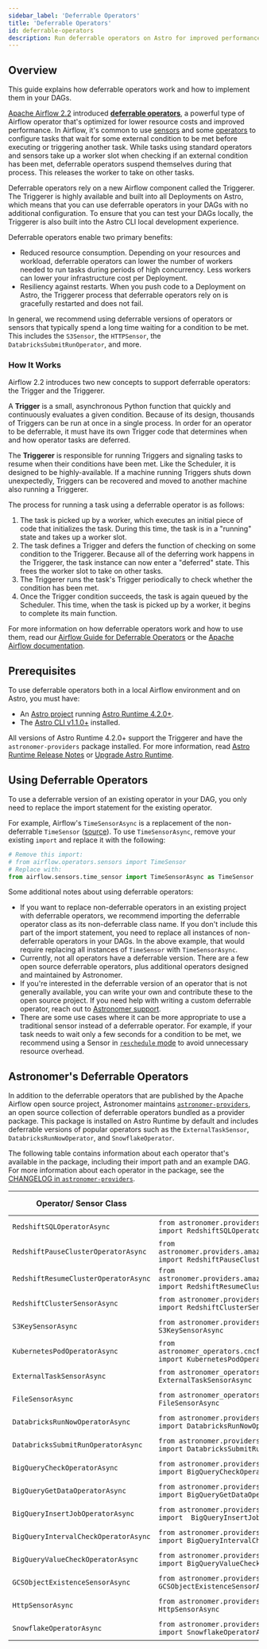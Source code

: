 ```yaml
---
sidebar_label: 'Deferrable Operators'
title: 'Deferrable Operators'
id: deferrable-operators
description: Run deferrable operators on Astro for improved performance and cost savings.
---
```


## Overview

This guide explains how deferrable operators work and how to implement them in your DAGs.

[Apache Airflow 2.2](https://airflow.apache.org/blog/airflow-2.2.0/) introduced [**deferrable operators**](https://airflow.apache.org/docs/apache-airflow/stable/concepts/deferring.html), a powerful type of Airflow operator that's optimized for lower resource costs and improved performance. In Airflow, it's common to use [sensors](https://airflow.apache.org/docs/apache-airflow/stable/concepts/sensors.html) and some [operators](https://airflow.apache.org/docs/apache-airflow/stable/concepts/operators.html) to configure tasks that wait for some external condition to be met before executing or triggering another task. While tasks using standard operators and sensors take up a worker slot when checking if an external condition has been met, deferrable operators suspend themselves during that process. This releases the worker to take on other tasks. 

Deferrable operators rely on a new Airflow component called the Triggerer. The Triggerer is highly available and built into all Deployments on Astro, which means that you can use deferrable operators in your DAGs with no additional configuration. To ensure that you can test your DAGs locally, the Triggerer is also built into the Astro CLI local development experience.

Deferrable operators enable two primary benefits:

- Reduced resource consumption. Depending on your resources and workload, deferrable operators can lower the number of workers needed to run tasks during periods of high concurrency. Less workers can lower your infrastructure cost per Deployment.
- Resiliency against restarts. When you push code to a Deployment on Astro, the Triggerer process that deferrable operators rely on is gracefully restarted and does not fail.

In general, we recommend using deferrable versions of operators or sensors that typically spend a long time waiting for a condition to be met. This includes the `S3Sensor`, the `HTTPSensor`, the `DatabricksSubmitRunOperator`, and more.

### How It Works

Airflow 2.2 introduces two new concepts to support deferrable operators: the Trigger and the Triggerer.

A **Trigger** is a small, asynchronous Python function that quickly and continuously evaluates a given condition. Because of its design, thousands of Triggers can be run at once in a single process. In order for an operator to be deferrable, it must have its own Trigger code that determines when and how operator tasks are deferred.

The **Triggerer** is responsible for running Triggers and signaling tasks to resume when their conditions have been met. Like the Scheduler, it is designed to be highly-available. If a machine running Triggers shuts down unexpectedly, Triggers can be recovered and moved to another machine also running a Triggerer.

The process for running a task using a deferrable operator is as follows:

1. The task is picked up by a worker, which executes an initial piece of code that initializes the task. During this time, the task is in a "running" state and takes up a worker slot.
2. The task defines a Trigger and defers the function of checking on some condition to the Triggerer. Because all of the deferring work happens in the Triggerer, the task instance can now enter a "deferred" state. This frees the worker slot to take on other tasks.
3. The Triggerer runs the task's Trigger periodically to check whether the condition has been met.
4. Once the Trigger condition succeeds, the task is again queued by the Scheduler. This time, when the task is picked up by a worker, it begins to complete its main function.

For more information on how deferrable operators work and how to use them, read our [Airflow Guide for Deferrable Operators](https://www.astronomer.io/guides/deferrable-operators) or the [Apache Airflow documentation](https://airflow.apache.org/docs/apache-airflow/stable/concepts/deferring.html).

## Prerequisites

To use deferrable operators both in a local Airflow environment and on Astro, you must have:

- An [Astro project](create-project.md) running [Astro Runtime 4.2.0+](runtime-release-notes.md#astro-runtime-420).
- The [Astro CLI v1.1.0+](https://docs.astronomer.io/astro/cli-release-notes#v110) installed.

All versions of Astro Runtime 4.2.0+ support the Triggerer and have the `astronomer-providers` package installed. For more information, read [Astro Runtime Release Notes](runtime-release-notes.md) or [Upgrade Astro Runtime](upgrade-runtime.md).

## Using Deferrable Operators

To use a deferrable version of an existing operator in your DAG, you only need to replace the import statement for the existing operator.

For example, Airflow's `TimeSensorAsync` is a replacement of the non-deferrable `TimeSensor` ([source](https://airflow.apache.org/docs/apache-airflow/stable/_api/airflow/sensors/time_sensor/index.html?highlight=timesensor#module-contents)). To use `TimeSensorAsync`, remove your existing `import` and replace it with the following:

```python
# Remove this import:
# from airflow.operators.sensors import TimeSensor
# Replace with:
from airflow.sensors.time_sensor import TimeSensorAsync as TimeSensor
```

Some additional notes about using deferrable operators:

- If you want to replace non-deferrable operators in an existing project with deferrable operators, we recommend importing the deferrable operator class as its non-deferrable class name. If you don't include this part of the import statement, you need to replace all instances of non-deferrable operators in your DAGs. In the above example, that would require replacing all instances of `TimeSensor` with `TimeSensorAsync`.
- Currently, not all operators have a deferrable version. There are a few open source deferrable operators, plus additional operators designed and maintained by Astronomer.
- If you're interested in the deferrable version of an operator that is not generally available, you can write your own and contribute these to the open source project. If you need help with writing a custom deferrable operator, reach out to [Astronomer support](https://support.astronomer.io).
- There are some use cases where it can be more appropriate to use a traditional sensor instead of a deferrable operator. For example, if your task needs to wait only a few seconds for a condition to be met, we recommend using a Sensor in [`reschedule` mode](https://github.com/apache/airflow/blob/1.10.2/airflow/sensors/base_sensor_operator.py#L46-L56) to avoid unnecessary resource overhead.

## Astronomer's Deferrable Operators

In addition to the deferrable operators that are published by the Apache Airflow open source project, Astronomer maintains [`astronomer-providers`](https://github.com/astronomer/astronomer-providers), an open source collection of deferrable operators bundled as a provider package. This package is installed on Astro Runtime by default and includes deferrable versions of popular operators such as the `ExternalTaskSensor`, `DatabricksRunNowOperator`, and `SnowflakeOperator`.

The following table contains information about each operator that's available in the package, including their import path and an example DAG. For more information about each operator in the package, see the [CHANGELOG in `astronomer-providers`](https://github.com/astronomer/astronomer-providers/blob/main/CHANGELOG.rst#100-2022-03-01).

| Operator/ Sensor Class     | Import Path                                                                                   | Example DAG                                                                                                                                       |
| -------------------------- | --------------------------------------------------------------------------------------------- | ------------------------------------------------------------------------------------------------------------------------------------------------- |
| `RedshiftSQLOperatorAsync` | `from astronomer.providers.amazon.aws.operators.redshift_sql import RedshiftSQLOperatorAsync` | [Example DAG](https://github.com/astronomer/astronomer-providers/blob/1.0.0/astronomer/providers/amazon/aws/example_dags/example_redshift_sql.py) |
| `RedshiftPauseClusterOperatorAsync` | `from astronomer.providers.amazon.aws.operators.redshift_cluster import RedshiftPauseClusterOperatorAsync` | [Example DAG](https://github.com/astronomer/astronomer-providers/blob/1.0.0/astronomer/providers/amazon/aws/example_dags/example_redshift_cluster_management.py) |
| `RedshiftResumeClusterOperatorAsync` | `from astronomer.providers.amazon.aws.operators.redshift_cluster import RedshiftResumeClusterOperatorAsync` | [Example DAG](https://github.com/astronomer/astronomer-providers/blob/1.0.0/astronomer/providers/amazon/aws/example_dags/example_redshift_cluster_management.py) |
| `RedshiftClusterSensorAsync` | `from astronomer.providers.amazon.aws.sensors.redshift_cluster import RedshiftClusterSensorAsync` | [Example DAG](https://github.com/astronomer/astronomer-providers/blob/1.0.0/astronomer/providers/amazon/aws/example_dags/example_redshift_cluster_management.py) |
| `S3KeySensorAsync` | `from astronomer.providers.amazon.aws.sensors.s3 import S3KeySensorAsync` | [Example DAG](https://github.com/astronomer/astronomer-providers/blob/1.0.0/astronomer/providers/amazon/aws/example_dags/example_s3.py) |
| `KubernetesPodOperatorAsync` | `from astronomer_operators.cncf.kubernetes.operators.kubernetes_pod import KubernetesPodOperatorAsync` | [Example DAG](https://github.com/astronomer/astronomer-providers/blob/1.0.0/astronomer/providers/amazon/aws/example_dags/example_s3.py) |
| `ExternalTaskSensorAsync` | `from astronomer_operators.core.sensors.external_task import ExternalTaskSensorAsync` | [Example DAG](https://github.com/astronomer/astronomer-providers/blob/1.0.0/astronomer/providers/core/example_dags/example_external_task.py) |
| `FileSensorAsync` | `from astronomer_operators.core.sensors.filesystem import FileSensorAsync` | [Example DAG](https://github.com/astronomer/astronomer-providers/blob/1.0.0/astronomer/providers/core/example_dags/example_file_sensor.py) |
| `DatabricksRunNowOperatorAsync` | `from astronomer.providers.databricks.operators.databricks import DatabricksRunNowOperatorAsync` | [Example DAG](https://github.com/astronomer/astronomer-providers/blob/1.0.0/astronomer/providers/databricks/example_dags/example_databricks.py) |
| `DatabricksSubmitRunOperatorAsync` | `from astronomer.providers.databricks.operators.databricks import DatabricksSubmitRunOperatorAsync` | [Example DAG](https://github.com/astronomer/astronomer-providers/blob/1.0.0/astronomer/providers/databricks/example_dags/example_databricks.py) |
| `BigQueryCheckOperatorAsync` | `from astronomer.providers.google.cloud.operators.bigquery import BigQueryCheckOperatorAsync` | [Example DAG](https://github.com/astronomer/astronomer-providers/blob/1.0.0/astronomer/providers/google/cloud/example_dags/example_bigquery_queries.py) |
| `BigQueryGetDataOperatorAsync` | `from astronomer.providers.google.cloud.operators.bigquery import BigQueryGetDataOperatorAsync` | [Example DAG](https://github.com/astronomer/astronomer-providers/blob/1.0.0/astronomer/providers/google/cloud/example_dags/example_bigquery_queries.py) |
| `BigQueryInsertJobOperatorAsync` | `from astronomer.providers.google.cloud.operators.bigquery import  BigQueryInsertJobOperatorAsync` | [Example DAG](https://github.com/astronomer/astronomer-providers/blob/1.0.0/astronomer/providers/google/cloud/example_dags/example_bigquery_queries.py) |
| `BigQueryIntervalCheckOperatorAsync` | `from astronomer.providers.google.cloud.operators.bigquery import BigQueryIntervalCheckOperatorAsync` | [Example DAG](https://github.com/astronomer/astronomer-providers/blob/1.0.0/astronomer/providers/google/cloud/example_dags/example_bigquery_queries.py) |
| `BigQueryValueCheckOperatorAsync` | `from astronomer.providers.google.cloud.operators.bigquery import BigQueryValueCheckOperatorAsync` | [Example DAG](https://github.com/astronomer/astronomer-providers/blob/1.0.0/astronomer/providers/google/cloud/example_dags/example_bigquery_queries.py) |
| `GCSObjectExistenceSensorAsync` | `from astronomer.providers.google.cloud.sensors.gcs import GCSObjectExistenceSensorAsync` | [Example DAG](https://github.com/astronomer/astronomer-providers/blob/1.0.0/astronomer/providers/google/cloud/example_dags/example_gcs.py) |
| `HttpSensorAsync` | `from astronomer.providers.http.sensors.http import HttpSensorAsync` | [Example DAG](https://github.com/astronomer/astronomer-providers/blob/1.0.0/astronomer/providers/http/example_dags/example_http.py) |
| `SnowflakeOperatorAsync` | `from astronomer.providers.snowflake.operators.snowflake import SnowflakeOperatorAsync` | [Example DAG](https://github.com/astronomer/astronomer-providers/blob/1.0.0/astronomer/providers/snowflake/example_dags/example_snowflake.py) |